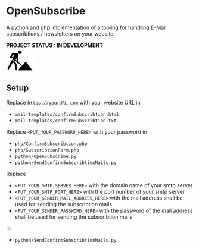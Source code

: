 # OpenSubscribe
A python and php implementation of a tooling for handling E-Mail subscribtions / newsletters on your website.

**PROJECT STATUS : IN DEVELOPMENT**
<br />
<img src="docs/pictures/UnderConstructionIcon.png" width="15%">

## Setup
Replace `https://yourURL.com` with your website URL in
 - `mail-templates/confirmSubscribtion.html`
 - `mail-templates/confirmSubscribtion.txt`

Replace `<PUT_YOUR_PASSWORD_HERE>` with your password in
 - `php/ConfirmSubscribtion.php`
 - `php/SubscribtionForm.php`
 - `python/OpenSubscribe.py`
 - `python/SendConfirmSubscribtionMails.py`

Replace
 - `<PUT_YOUR_SMTP_SERVER_HERE>` with the domain name of your smtp server
 - `<PUT_YOUR_SMTP_PORT_HERE>` with the port number of your smtp server
 - `<PUT_YOUR_SENDER_MAIL_ADDRESS_HERE>` with the mail address shall be used for sending the subscribtion mails
 - `<PUT_YOUR_SENDER_PASSWORD_HERE>` with the password of the mail address shall be used for sending the subscribtion mails

in
 - `python/SendConfirmSubscribtionMails.py`
